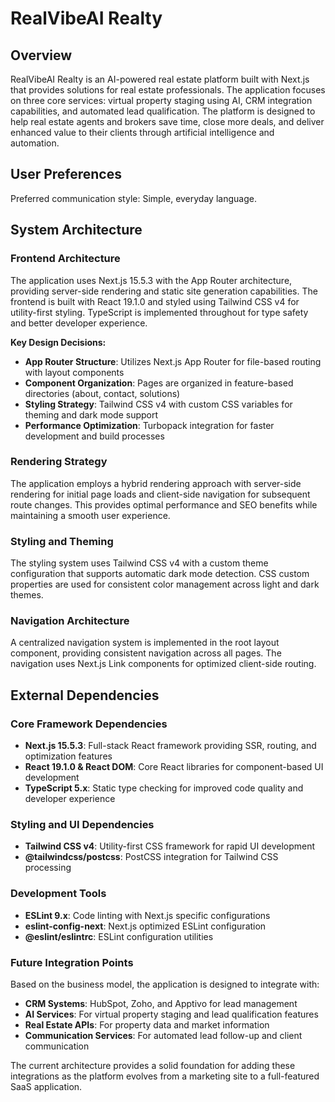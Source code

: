# RealVibeAI Realty

## Overview

RealVibeAI Realty is an AI-powered real estate platform built with Next.js that provides solutions for real estate professionals. The application focuses on three core services: virtual property staging using AI, CRM integration capabilities, and automated lead qualification. The platform is designed to help real estate agents and brokers save time, close more deals, and deliver enhanced value to their clients through artificial intelligence and automation.

## User Preferences

Preferred communication style: Simple, everyday language.

## System Architecture

### Frontend Architecture
The application uses Next.js 15.5.3 with the App Router architecture, providing server-side rendering and static site generation capabilities. The frontend is built with React 19.1.0 and styled using Tailwind CSS v4 for utility-first styling. TypeScript is implemented throughout for type safety and better developer experience.

**Key Design Decisions:**
- **App Router Structure**: Utilizes Next.js App Router for file-based routing with layout components
- **Component Organization**: Pages are organized in feature-based directories (about, contact, solutions)
- **Styling Strategy**: Tailwind CSS v4 with custom CSS variables for theming and dark mode support
- **Performance Optimization**: Turbopack integration for faster development and build processes

### Rendering Strategy
The application employs a hybrid rendering approach with server-side rendering for initial page loads and client-side navigation for subsequent route changes. This provides optimal performance and SEO benefits while maintaining a smooth user experience.

### Styling and Theming
The styling system uses Tailwind CSS v4 with a custom theme configuration that supports automatic dark mode detection. CSS custom properties are used for consistent color management across light and dark themes.

### Navigation Architecture
A centralized navigation system is implemented in the root layout component, providing consistent navigation across all pages. The navigation uses Next.js Link components for optimized client-side routing.

## External Dependencies

### Core Framework Dependencies
- **Next.js 15.5.3**: Full-stack React framework providing SSR, routing, and optimization features
- **React 19.1.0 & React DOM**: Core React libraries for component-based UI development
- **TypeScript 5.x**: Static type checking for improved code quality and developer experience

### Styling and UI Dependencies
- **Tailwind CSS v4**: Utility-first CSS framework for rapid UI development
- **@tailwindcss/postcss**: PostCSS integration for Tailwind CSS processing

### Development Tools
- **ESLint 9.x**: Code linting with Next.js specific configurations
- **eslint-config-next**: Next.js optimized ESLint configuration
- **@eslint/eslintrc**: ESLint configuration utilities

### Future Integration Points
Based on the business model, the application is designed to integrate with:
- **CRM Systems**: HubSpot, Zoho, and Apptivo for lead management
- **AI Services**: For virtual property staging and lead qualification features
- **Real Estate APIs**: For property data and market information
- **Communication Services**: For automated lead follow-up and client communication

The current architecture provides a solid foundation for adding these integrations as the platform evolves from a marketing site to a full-featured SaaS application.